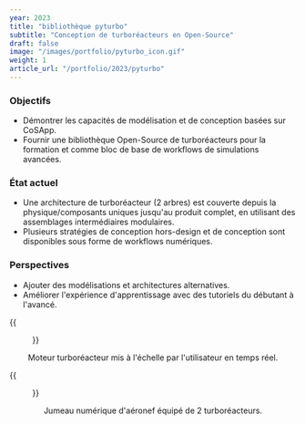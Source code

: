 ```yaml
---
year: 2023
title: "bibliothèque pyturbo"
subtitle: "Conception de turboréacteurs en Open-Source"
draft: false
image: "/images/portfolio/pyturbo_icon.gif"
weight: 1
article_url: "/portfolio/2023/pyturbo"
---
```


### Objectifs

- Démontrer les capacités de modélisation et de conception basées sur CoSApp.
- Fournir une bibliothèque Open-Source de turboréacteurs pour la formation et comme bloc de base de workflows de simulations avancées.

### État actuel

- Une architecture de turboréacteur (2 arbres) est couverte depuis la physique/composants uniques jusqu'au produit complet, en utilisant des assemblages intermédiaires modulaires.
- Plusieurs stratégies de conception hors-design et de conception sont disponibles sous forme de workflows numériques.

### Perspectives

- Ajouter des modélisations et architectures alternatives.
- Améliorer l'expérience d'apprentissage avec des tutoriels du débutant à l'avancé.

<div class='row'>
<div class='col-lg-5 col-md-5 col-12' text-align='center'>
    <div class='imgbox'>
        {{<figure src=/images/portfolio/pyturbo_icon.gif width="100%" class="center-fit">}}
    </div>
    <center><p> Moteur turboréacteur mis à l'échelle par l'utilisateur en temps réel.</p></center>
</div>
<div class='col-lg-7 col-md-7 col-12' text-align='center'>
    <div class='imgbox'>
        {{<figure src=/images/portfolio/pyturbo_aircraft.png width="100%">}}
    </div>
    <center><p> Jumeau numérique d'aéronef équipé de 2 turboréacteurs.</p></center>
</div>
</div>
</div> 